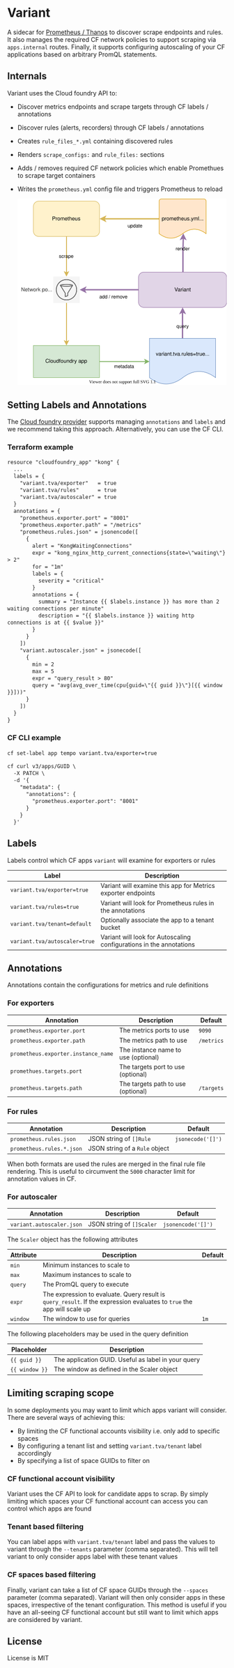 # Variant

A sidecar for [Prometheus / Thanos](https://github.com/philips-labs/terraform-cloudfoundry-thanos) to discover scrape endpoints and rules.
It also manages the required CF network policies to support scraping via `apps.internal` routes. Finally, it supports configuring
autoscaling of your CF applications based on arbitrary PromQL statements.

## Internals
Variant uses the Cloud foundry API to:
- Discover metrics endpoints and scrape targets through CF labels / annotations
- Discover rules (alerts, recorders) through CF labels / annotations
- Creates `rule_files_*.yml` containing discovered rules
- Renders `scrape_configs:` and `rule_files:` sections
- Adds / removes required CF network policies which enable Promethues to scrape target containers
- Writes the `prometheus.yml` config file and triggers Prometheus to reload

  ![variant](resources/variant.svg)

## Setting Labels and Annotations

The [Cloud foundry provider](https://registry.terraform.io/providers/philips-labs/cloudfoundry/latest/docs/resources/app#labels) supports managing
`annotations` and `labels` and we recommend taking this approach. Alternatively, you can use the CF CLI.

### Terraform example

```hcl
resource "cloudfoundry_app" "kong" {
  ...
  labels = {
    "variant.tva/exporter"   = true
    "variant.tva/rules"      = true
    "variant.tva/autoscaler" = true
  }
  annotations = {
    "prometheus.exporter.port" = "8001"
    "prometheus.exporter.path" = "/metrics"
    "prometheus.rules.json" = jsonencode([
      {
        alert = "KongWaitingConnections"
        expr = "kong_nginx_http_current_connections{state=\"waiting\"} > 2"
        for = "1m"
        labels = {
          severity = "critical"
        }
        annotations = {
          summary = "Instance {{ $labels.instance }} has more than 2 waiting connections per minute"
          description = "{{ $labels.instance }} waiting http connections is at {{ $value }}"
        }
      }
    ])
    "variant.autoscaler.json" = jsonecode([
      {
        min = 2
        max = 5
        expr = "query_result > 80"
        query = "avg(avg_over_time(cpu{guid=\"{{ guid }}\"}[{{ window }}]))"
      }
    ])
  }
}
```

### CF CLI example

```shell
cf set-label app tempo variant.tva/exporter=true
```

```shell
cf curl v3/apps/GUID \
  -X PATCH \
  -d '{
    "metadata": {
      "annotations": {
        "prometheus.exporter.port": "8001"
      }
    }
  }'
```

## Labels

Labels control which CF apps `variant` will examine for exporters or rules

| Label                         | Description                                                         |
|-------------------------------|---------------------------------------------------------------------|
| `variant.tva/exporter=true`   | Variant will examine this app for Metrics exporter endpoints        |
| `variant.tva/rules=true`      | Variant will look for Prometheus rules in the annotations           |
| `variant.tva/tenant=default`  | Optionally associate the app to a tenant bucket                     |
 | `variant.tva/autoscaler=true` | Variant will look for Autoscaling configurations in the annotations | 

## Annotations

Annotations contain the configurations for metrics and rule definitions

### For exporters

| Annotation                          | Description                         | Default    |
|-------------------------------------|-------------------------------------|------------|
| `prometheus.exporter.port`          | The metrics ports to use            | `9090`     |
| `prometheus.exporter.path`          | The metrics path to use             | `/metrics` |
| `prometheus.exporter.instance_name` | The instance name to use (optional) |            |
| `promethues.targets.port`           | The targets port to use (optional)  |            |
| `prometheus.targets.path`           | The targets path to use (optional)  | `/targets` |

### For rules

| Annotation                | Description                    | Default           |
|---------------------------|--------------------------------|-------------------|
| `prometheus.rules.json`   | JSON string of `[]Rule`        | `jsonecode('[]')` |
| `prometheus.rules.*.json` | JSON string of a `Rule` object |                   |

When both formats are used the rules are merged in the final rule file rendering. This
is useful to circumvent the `5000` character limit for annotation values in CF.

### For autoscaler

| Annotation                | Description               | Default            |
|---------------------------|---------------------------|--------------------|
| `variant.autoscaler.json` | JSON string of `[]Scaler` | `jsonencode('[]')` |

The `Scaler` object has the following attributes 

| Attribute | Description                                                                                                             | Default |
|-----------|-------------------------------------------------------------------------------------------------------------------------|---------|
 | `min`     | Minimum instances to scale to                                                                                           |         |
 | `max`     | Maximum instances to scale to                                                                                           |         |
 | `query`   | The PromQL query to execute                                                                                             |         |
 | `expr`    | The expression to evaluate. Query result is `query_result`. If the expression evaluates to `true` the app will scale up |
 | `window`  | The window to use for queries                                                                                           | `1m`    |

The following placeholders may be used in the query definition

| Placeholder    | Description                                         |
|----------------|-----------------------------------------------------|
 | `{{ guid }}`   | The application GUID. Useful as label in your query |
 | `{{ window }}` | The window as defined in the Scaler object          |



## Limiting scraping scope

In some deployments you may want to limit which apps variant will consider. There are several
ways of achieving this:

- By limiting the CF functional accounts visibility i.e. only add to specific spaces
- By configuring a tenant list and setting `variant.tva/tenant` label accordingly
- By specifying a list of space GUIDs to filter on

### CF functional account visibility

Variant uses the CF API to look for candidate apps to scrap. By simply limiting which spaces your
CF functional account can access you can control which apps are found

### Tenant based filtering

You can label apps with `variant.tva/tenant` label and pass the values to variant through the `--tenants` parameter (comma separated). This
will tell variant to only consider apps label with these tenant values

### CF spaces based filtering

Finally, variant can take a list of CF space GUIDs through the `--spaces` parameter (comma separated). Variant will then only consider apps in these spaces, irrespective of the tenant configuration. This method is useful if you have an all-seeing CF functional account but still want to
limit which apps are considered by variant.

## License

License is MIT
